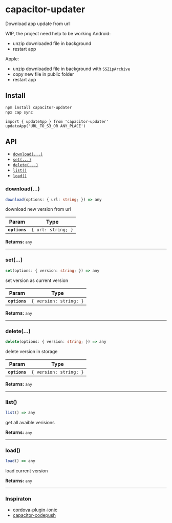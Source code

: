 # capacitor-updater

Download app update from url

WIP, the project need help to be working
Android:
- unzip downloaded file in background
- restart app

Apple:
- unzip downloaded file in background with `SSZipArchive`
- copy new file in public folder
- restart app

## Install

```bash
npm install capacitor-updater
npx cap sync
```

```
import { updateApp } from 'capacitor-updater'
updateApp('URL_TO_S3_OR ANY_PLACE')
```

## API

<docgen-index>

* [`download(...)`](#download)
* [`set(...)`](#set)
* [`delete(...)`](#delete)
* [`list()`](#list)
* [`load()`](#load)

</docgen-index>

<docgen-api>
<!--Update the source file JSDoc comments and rerun docgen to update the docs below-->

### download(...)

```typescript
download(options: { url: string; }) => any
```

download new version from url

| Param         | Type                          |
| ------------- | ----------------------------- |
| **`options`** | <code>{ url: string; }</code> |

**Returns:** <code>any</code>

--------------------


### set(...)

```typescript
set(options: { version: string; }) => any
```

set version as current version

| Param         | Type                              |
| ------------- | --------------------------------- |
| **`options`** | <code>{ version: string; }</code> |

**Returns:** <code>any</code>

--------------------


### delete(...)

```typescript
delete(options: { version: string; }) => any
```

delete version in storage

| Param         | Type                              |
| ------------- | --------------------------------- |
| **`options`** | <code>{ version: string; }</code> |

**Returns:** <code>any</code>

--------------------


### list()

```typescript
list() => any
```

get all avaible verisions

**Returns:** <code>any</code>

--------------------


### load()

```typescript
load() => any
```

load current version

**Returns:** <code>any</code>

--------------------

</docgen-api>


### Inspiraton

- [cordova-plugin-ionic](https://github.com/ionic-team/cordova-plugin-ionic)
- [capacitor-codepush](https://github.dev/mapiacompany/capacitor-codepush)
